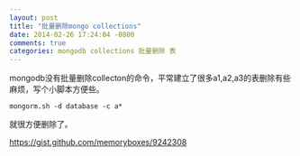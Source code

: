 ```yaml
---
layout: post
title: "批量删除mongo collections"
date: 2014-02-26 17:24:04 -0800
comments: true
categories: mongodb collections 批量删除 表
---
```


mongodb没有批量删除collecton的命令，平常建立了很多a1,a2,a3的表删除有些麻烦，写个小脚本方便些。

    mongorm.sh -d database -c a*

就很方便删除了。

https://gist.github.com/memoryboxes/9242308
